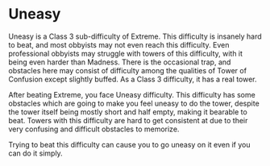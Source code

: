 # Uneasy

Uneasy is a Class 3 sub-difficulty of Extreme. This difficulty is insanely hard to beat, and most obbyists may not even reach this difficulty. Even professional obbyists may struggle with towers of this difficulty, with it being even harder than Madness. There is the occasional trap, and obstacles here may consist of difficulty among the qualities of Tower of Confusion except slightly buffed. As a Class 3 difficulty, it has a real tower.

After beating Extreme, you face Uneasy difficulty. This difficulty has some obstacles which are going to make you feel uneasy to do the tower, despite the tower itself being mostly short and half empty, making it bearable to beat. Towers with this difficulty are hard to get consistent at due to their very confusing and difficult obstacles to memorize.

Trying to beat this difficulty can cause you to go uneasy on it even if you can do it simply.